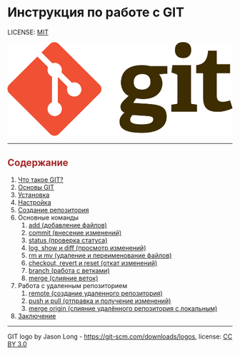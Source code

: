 # Инструкция по работе с GIT

LICENSE: [MIT](license.md)

![git-logo](/git-logo.png)

---

## <span style="color:brown">Содержание</span>
1. [Что такое GIT?](/add.md)
2. [Основы GIT](/add.md)
3. [Установка](/add.md)
4. [Настройка](/add.md)
5. [Создание репозитория](/add.md)
6. Основные команды
    1. [add (добавление файлов)](/add.md)
    2. [commit (внесение изменений)](/commit.md)
    3. [status (проверка статуса)](/status.md)
    4. [log, show и diff (просмотр изменений)](/log.md)
    5. [rm и mv (удаление и переименование файлов)](/rm_mw.md)
    6. [checkout, revert и reset (откат изменений)](/checkout.md)
    7. [branch (работа с ветками)](/branch.md)
    8. [merge (слияние веток)](/merge.md)
7. Работа с удаленным репозиторием
    1. [remote (создание удаленного репозитория)](/remote.md)
    2. [push и pull (отправка и получение изменений)](/push_pull.md)
    3. [merge origin (слияние удалённого репозитория с локальным)](/merge_origin.md)
8. [Заключение](/add.md)
---


GIT logo by Jason Long - https://git-scm.com/downloads/logos, license: [CC BY 3.0](https://creativecommons.org/licenses/by/3.0/)
